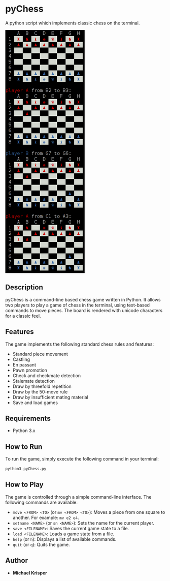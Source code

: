 # pyChess

A python script which implements classic chess on the terminal.

![Screenshot of pyChess](Screenshot%202012-05-14.png)

## Description

pyChess is a command-line based chess game written in Python. It allows two players to play a game of chess in the terminal, using text-based commands to move pieces. The board is rendered with unicode characters for a classic feel.

## Features

The game implements the following standard chess rules and features:

*   Standard piece movement
*   Castling
*   En passant
*   Pawn promotion
*   Check and checkmate detection
*   Stalemate detection
*   Draw by threefold repetition
*   Draw by the 50-move rule
*   Draw by insufficient mating material
*   Save and load games

## Requirements

*   Python 3.x

## How to Run

To run the game, simply execute the following command in your terminal:

```bash
python3 pyChess.py
```

## How to Play

The game is controlled through a simple command-line interface. The following commands are available:

*   `move <FROM> <TO>` (or `mv <FROM> <TO>`): Moves a piece from one square to another. For example: `mv e2 e4`.
*   `setname <NAME>` (or `sn <NAME>`): Sets the name for the current player.
*   `save <FILENAME>`: Saves the current game state to a file.
*   `load <FILENAME>`: Loads a game state from a file.
*   `help` (or `h`): Displays a list of available commands.
*   `quit` (or `q`): Quits the game.

## Author

*   **Michael Krisper**
